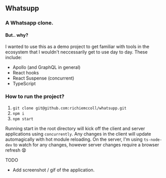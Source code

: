 ## Whatsupp

### A Whatsapp clone.

#### But.. why?

I wanted to use this as a demo project to get familiar with tools in the ecosystem that I wouldn't neccessarily get to use day to day. These include:

- Apollo (and GraphQL in general)
- React hooks
- React Suspense (concurrent)
- TypeScript

### How to run the project?

1. `git clone git@github.com:richiemccoll/whatsupp.git`
2. `npm i`
3. `npm start`

Running start in the root directory will kick off the client and server applications using `concurrently`.
Any changes in the client will update automagically with hot module reloading. On the server, I'm using `ts-node-dev` to watch for any changes, however server changes require a browser refresh :anguished:

TODO

- Add screenshot / gif of the application.
